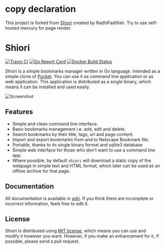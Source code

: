 # copy declaration

This project is forked from [Shiori](https://github.com/RadhiFadlillah/shiori) created by RadhiFadlillah.
Try to use self-hosted mercury for page render.

# Shiori

[![Travis CI](https://travis-ci.org/xpgo/shiori.svg?branch=master)](https://travis-ci.org/xpgo/shiori)
[![Go Report Card](https://goreportcard.com/badge/github.com/xpgo/shiori)](https://goreportcard.com/report/github.com/xpgo/shiori)
[![Docker Build Status](https://img.shields.io/docker/build/xpgo/shiori.svg)](https://hub.docker.com/r/xpgo/shiori/)

Shiori is a simple bookmarks manager written in Go language. Intended as a simple clone of [Pocket](https://getpocket.com//). You can use it as command line application or as web application. This application is distributed as a single binary, which means it can be installed and used easily.

![Screenshot](https://raw.githubusercontent.com/xpgo/shiori/master/screenshot/pc-grid.png)

## Features

- Simple and clean command line interface.
- Basic bookmarks management i.e. add, edit and delete.
- Search bookmarks by their title, tags, url and page content.
- Import and export bookmarks from and to Netscape Bookmark file.
- Portable, thanks to its single binary format and sqlite3 database
- Simple web interface for those who don't want to use a command line app.
- Where possible, by default `shiori` will download a static copy of the webpage in simple text and HTML format, which later can be used as an offline archive for that page.

## Documentation

All documentation is available in [wiki](https://github.com/xpgo/shiori/wiki). If you think there are incomplete or incorrect information, feels free to edit it.

## License

Shiori is distributed using [MIT license](https://choosealicense.com/licenses/mit/), which means you can use and modify it however you want. However, if you make an enhancement for it, if possible, please send a pull request.
